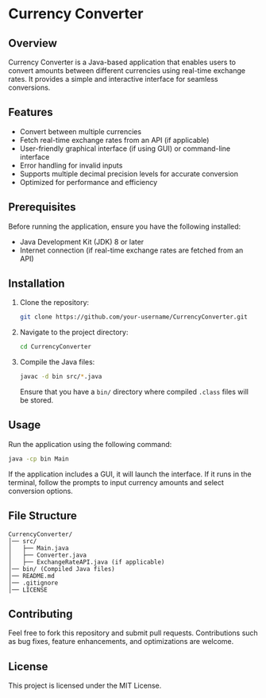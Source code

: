 # Currency Converter

## Overview
Currency Converter is a Java-based application that enables users to convert amounts between different currencies using real-time exchange rates. It provides a simple and interactive interface for seamless conversions.

## Features
- Convert between multiple currencies
- Fetch real-time exchange rates from an API (if applicable)
- User-friendly graphical interface (if using GUI) or command-line interface
- Error handling for invalid inputs
- Supports multiple decimal precision levels for accurate conversion
- Optimized for performance and efficiency

## Prerequisites
Before running the application, ensure you have the following installed:
- Java Development Kit (JDK) 8 or later
- Internet connection (if real-time exchange rates are fetched from an API)

## Installation
1. Clone the repository:
   ```bash
   git clone https://github.com/your-username/CurrencyConverter.git
   ```
2. Navigate to the project directory:
   ```bash
   cd CurrencyConverter
   ```
3. Compile the Java files:
   ```bash
   javac -d bin src/*.java
   ```
   Ensure that you have a `bin/` directory where compiled `.class` files will be stored.

## Usage
Run the application using the following command:
```bash
java -cp bin Main
```

If the application includes a GUI, it will launch the interface. If it runs in the terminal, follow the prompts to input currency amounts and select conversion options.

## File Structure
```
CurrencyConverter/
│── src/
│   ├── Main.java
│   ├── Converter.java
│   ├── ExchangeRateAPI.java (if applicable)
│── bin/ (Compiled Java files)
│── README.md
│── .gitignore
│── LICENSE
```

## Contributing
Feel free to fork this repository and submit pull requests. Contributions such as bug fixes, feature enhancements, and optimizations are welcome.

## License
This project is licensed under the MIT License.

